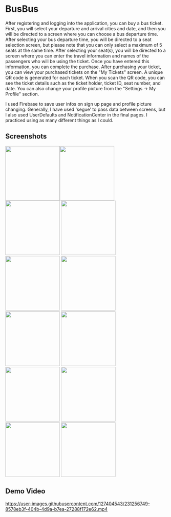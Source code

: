 # BusBus
After registering and logging into the application, you can buy a bus ticket. First, you will select your departure and arrival cities and date, and then you will be directed to a screen where you can choose a bus departure time. After selecting your bus departure time, you will be directed to a seat selection screen, but please note that you can only select a maximum of 5 seats at the same time. After selecting your seat(s), you will be directed to a screen where you can enter the travel information and names of the passengers who will be using the ticket. Once you have entered this information, you can complete the purchase. After purchasing your ticket, you can view your purchased tickets on the "My Tickets" screen. A unique QR code is generated for each ticket. When you scan the QR code, you can see the ticket details such as the ticket holder, ticket ID, seat number, and date. You can also change your profile picture from the "Settings -> My Profile" section.

I used Firebase to save user infos on sign up page and profile picture changing. Generally, I have used 'segue' to pass data between screens, but I also used UserDefaults and NotificationCenter in the final pages. I practiced using as many different things as I could.


## Screenshots
<img width="170" src="https://user-images.githubusercontent.com/127404543/231181057-bde1e508-205a-427d-84f8-39f83bb5d3f9.png"><img width="170" src="https://user-images.githubusercontent.com/127404543/231181116-b53aaf97-7b4d-4684-8b1f-b96c0e3b3ccc.png">
<img width="170" src="https://user-images.githubusercontent.com/127404543/231181139-b0cd7d98-7df5-4f38-a362-a643e132437f.png">
<img width="170" src="https://user-images.githubusercontent.com/127404543/231181162-01519363-9026-4a05-8411-10f049f3e75d.png">
<img width="170" src="https://user-images.githubusercontent.com/127404543/231181317-4a44dddd-4365-4bf1-a5d8-b872edd9ed63.png">
<img width="170" src="https://user-images.githubusercontent.com/127404543/231181334-f8a96dd0-3634-4c82-9822-720df0de3d59.png">
<img width="170" src="https://user-images.githubusercontent.com/127404543/231181353-bc0a7e51-c7d0-4a84-b4c0-554caf139ac1.png">
<img width="170" src="https://user-images.githubusercontent.com/127404543/231258183-c7509837-9c4c-4699-9c72-7d07fc600535.png">
<img width="170" src="https://user-images.githubusercontent.com/127404543/231257819-276732e6-61a1-4cf7-a01d-9556b30a896e.png">
<img width="170" src="https://user-images.githubusercontent.com/127404543/231181579-cb27f0f8-24b0-4c6f-83d1-1d36f6d3a8a1.png">
<img width="170" src="https://user-images.githubusercontent.com/127404543/231181620-1da1794e-4574-4d9c-909f-20df415eb15f.png">
<img width="170" src="https://user-images.githubusercontent.com/127404543/231181649-d361808a-6d2b-4b13-8fb2-dd9e86fd957f.png">



## Demo Video
https://user-images.githubusercontent.com/127404543/231256749-8578eb3f-404b-4d9a-b7ea-27288f172e62.mp4
